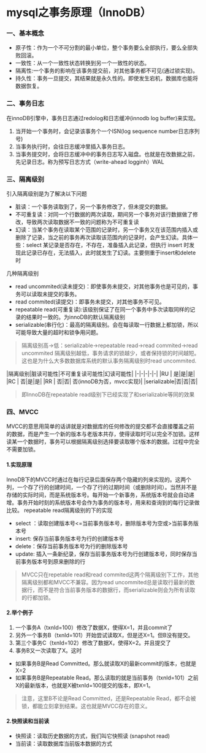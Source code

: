 # mysql之事务原理（InnoDB）


### 一、基本概念
* 原子性：作为一个不可分割的最小单位，整个事务要么全部执行，要么全部失败回滚。
* 一致性：从一个一致性状态转换到另一个一致性的状态。
* 隔离性:一个事务的影响在该事务提交前，对其他事务都不可见(通过锁实现)。
* 持久性：事务一旦提交，其结果就是永久性的。即使发生宕机，数据库也能将数据恢复。



### 二、事务日志
在innoDB引擎中，事务日志通过redolog和日志缓冲(innodb log buffer)来实现。
1. 当开始一个事务时，会记录该事务个一个lSN(log sequence number日志序列号)
2. 当事务执行时，会往日志缓冲里插入事务日志。
3. 当事务提交时，会将日志缓冲中的事务日志写入磁盘。也就是在改数据之前，先记录日志。称为预写日志方式（write-ahead logginh）WAL





### 三、隔离级别

引入隔离级别是为了解决以下问题
* 脏读：一个事务读取到了，另一个事务修改了，但未提交的数据。
* 不可重复读：对同一个行数据的两次读取，期间另一个事务对该行数据做了修改，导致两次读取数据不一致的问题称为不可重复读
* 幻读：当某个事务在读取某个范围的记录时，另一个事务又在该范围内插入或删除了记录，当之前的事务再次读取该范围内的记录时，会产生幻读。具体一些：select 某记录是否存在，不存在，准备插入此记录，但执行 insert 时发现此记录已存在，无法插入，此时就发生了幻读。主要侧重于insert和delete时

几种隔离级别
* read uncommited(读未提交)：即使事务未提交，对其他事务也是可见的，事务可以读取未提交的事务。
* read commited(读提交)：即事务未提交，对其他事务不可见。
* repeatable read(可重复读):该级别保证了在同一个事务中多次读取同样的记录的结果时一致的。为innoDB的默认隔离级别
* serializable(串行化)：最高的隔离级别。会在每读取一行数据上都加锁，所以可能导致大量的超时和锁争用问题。
>隔离级别高->低：serializable->repeatable read->read commited->read uncommited
>隔离级别越低，事务请求的锁越少，或者保持锁的时间越短。这也是为什么大多数数据库系统的默认事务隔离级别时read uncommited.

|隔离级别|脏读可能性|不可重复读可能性|幻读可能性|
|-|-|-|-|-|
|RU	| 是|是|是|
|RC | 否|是|是|
|RR | 否|否| 否(innoDB为否，mvcc实现)|
|serializable|否|否|否|
>即InnoDB在repeatable read级别下已经实现了和serializable等同的效果






### 四、MVCC
MVCC的意思用简单的话讲就是对数据库的任何修改的提交都不会直接覆盖之前的数据，而是产生一个新的版本与老版本共存，使得读取时可以完全不加锁。这样读某一个数据时，事务可以根据隔离级别选择要读取哪个版本的数据。过程中完全不需要加锁。

#### 1.实现原理
InnoDB下的MVCC时通过在每行记录后面保存两个隐藏的列来实现的。这两个列，一个存了行的创建时间，一个存了行的过期时间（或删除时间）。当然并不是存储的实际时间，而是系统版本号。每开始一个新事务，系统版本号就会自动递增。事务开始时刻的系统版本号会作为事务的版本号，用来和查询到的每行记录做比较。
repeatable read隔离级别的下的实现
* select ：读取创建版本号<=当前事务版本号，删除版本号为空或>当前事务版本号
* insert: 保存当前事务版本号为行的创建版本号
* delete：保存当前事务版本号为行的删除版本号
* update: 插入一条新纪录，保存当前事务版本号为行创建版本号，同时保存当前事务版本号到原来删除的行

>MVCC只在repetable read和read commited这两个隔离级别下工作，其他隔离级别都和MVCC不兼容。因为read uncommited总是读取行最新的数据行，而不是符合当前事务版本的数据行，而serializable则会为所有读取的行都加锁。

#### 2.举个例子
1. 一个事务A（txnId=100）修改了数据X，使得X=1，并且commit了
2. 另外一个事务B（txnId=101）开始尝试读取X，但是还X=1。但B没有提交。
3. 第三个事务C（txnId=102）修改了数据X，使得X=2。并且提交了
4. 事务B又一次读取了X。这时
* 如果事务B是Read Committed。那么就读取X的最新commit的版本，也就是X=2
* 如果事务B是Repeatable Read。那么读取的就是当前事务（txnId=101）之前X的最新版本，也就是X被txnId=100提交的版本，即X=1。
>注意，这里B不论是Read Committed，还是Repeatable Read，都不会被锁，都能立刻拿到结果。这也就是MVCC存在的意义。

#### 2.快照读和当前读
* 快照读：读取历史数据的方式，我们叫它快照读 (snapshot read)
* 当前读：读取数据库当前版本数据的方式